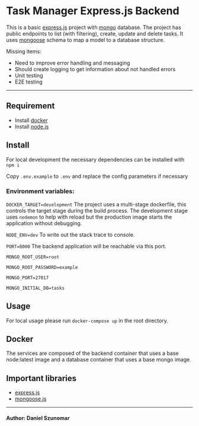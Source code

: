 # Task Manager Express.js Backend  
This is a basic [express.js](https://expressjs.com/) project with [mongo](https://www.mongodb.com/) database. 
The project has public endpoints to list (with filtering), create, update and delete tasks.
It uses [mongoose](https://mongoosejs.com/) schema to map a model to a database structure.

Missing items:
- Need to improve error handling and messaging
- Should create logging to get information about not handled errors
- Unit testing
- E2E testing

---
## Requirement
- Install [docker](https://www.docker.com/)
- Install [node.js](https://nodejs.org/en)

## Install
For local development the necessary dependencies can be installed with `npm i`

Copy `.env.example` to `.env` and replace the config parameters if necessary

### Environment variables:

`DOCKER_TARGET=development`
The project uses a multi-stage dockerfile, this controls the target stage during the build process.
The development stage uses `nodemon` to help with reload but the production image starts the application without debugging.  

`NODE_ENV=dev`
To write out the stack trace to console.

`PORT=8000`
The backend application will be reachable via this port.

`MONGO_ROOT_USER=root`

`MONGO_ROOT_PASSWORD=example`

`MONGO_PORT=27017`

`MONGO_INITIAL_DB=tasks`

## Usage
For local usage please run `docker-compose up` in the root directory.

## Docker
The services are composed of the backend container that uses a base node:latest 
image and a database container that uses a base mongo image.

## Important libraries
- [express.js](https://expressjs.com/)
- [mongoose.js](https://mongoosejs.com/)

---
#### Author: Daniel Szunomar
